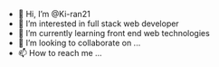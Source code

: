 - 👋 Hi, I’m @Ki-ran21
- 👀 I’m interested in full stack web developer
- 🌱 I’m currently learning front end web technologies
- 💞️ I’m looking to collaborate on ...
- 📫 How to reach me ...

<!---
Ki-ran21/Ki-ran21 is a ✨ special ✨ repository because its `README.md` (this file) appears on your GitHub profile.
You can click the Preview link to take a look at your changes.
--->
